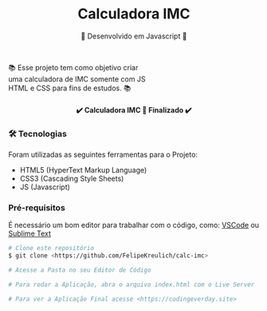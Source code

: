 <h1 align="center">Calculadora IMC</h1>

<p align="center">📰 Desenvolvido em Javascript 🚀</p>

<br>

<p align="left">
  📚 Esse projeto tem como objetivo criar
  <br>
  uma calculadora de IMC somente com JS
  <br>
  HTML e CSS para fins de estudos. 📚
</p>

<h4 align="center"> 
	✔️  Calculadora IMC 🚀 Finalizado  ✔️
</h4>

### 🛠 Tecnologias

Foram utilizadas as seguintes ferramentas para o Projeto:

- HTML5 (HyperText Markup Language)
- CSS3 (Cascading Style Sheets)
- JS (Javascript)

### Pré-requisitos

É necessário um bom editor para trabalhar com o código, como: [VSCode](https://code.visualstudio.com/) ou [Sublime Text](https://www.sublimetext.com/)

```bash
# Clone este repositório
$ git clone <https://github.com/FelipeKreulich/calc-imc>

# Acesse a Pasta no seu Editor de Código

# Para rodar a Aplicação, abra o arquivo index.html com o Live Server

# Para ver a Aplicação Final acesse <https://codingeverday.site>
